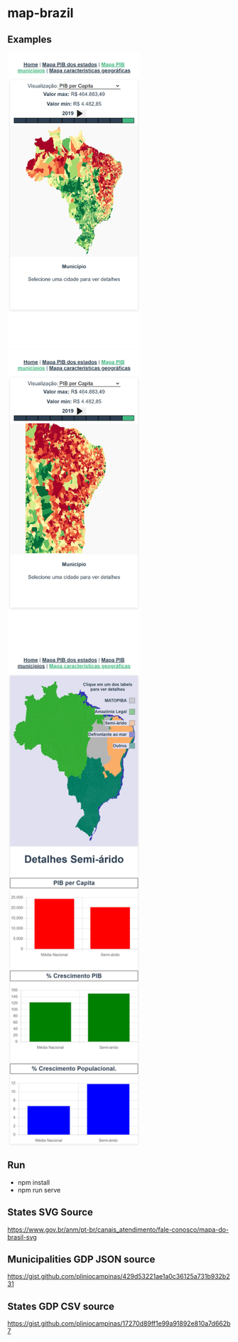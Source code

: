 # map-brazil

## Examples
<span>
<img src="https://github.com/pliniocampinas/map-brazil/blob/main/printed-examples/CitiesGdpMapPrint.png" alt="Print Mapa de cidades Pib per Capita" style="width:300px;"/>
</span>
<span>
<img src="https://github.com/pliniocampinas/map-brazil/blob/main/printed-examples/GeoFeaturesMapZoomInPrint.png" alt="Print Mapa de cidades Pib per Capita" style="width:300px;"/>
</span>
<span>
<img align="top" src="https://github.com/pliniocampinas/map-brazil/blob/main/printed-examples/GeoFeaturesMapPrint.png" alt="Print Mapa de cidades Pib per Capita" style="width:300px;"/>
</span>


## Run 

- npm install
- npm run serve

## States SVG Source

https://www.gov.br/anm/pt-br/canais_atendimento/fale-conosco/mapa-do-brasil-svg

## Municipalities GDP JSON source

https://gist.github.com/pliniocampinas/429d53221ae1a0c36125a731b932b231

## States GDP CSV source

https://gist.github.com/pliniocampinas/17270d89ff1e99a91892e810a7d662b7
